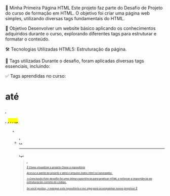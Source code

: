🚀 Minha Primeira Página HTML
Este projeto faz parte do Desafio de Projeto do curso de formação em HTML. O objetivo foi criar uma página web simples, utilizando diversas tags fundamentais do HTML.

📌 Objetivo
Desenvolver um website básico aplicando os conhecimentos adquiridos durante o curso, explorando diferentes tags para estruturar e formatar o conteúdo.

🛠️ Tecnologias Utilizadas
HTML5: Estruturação da página.

📜 Tags utilizadas
Durante o desafio, foram aplicadas diversas tags essenciais, incluindo:

✅ Tags aprendidas no curso:
<h1> até <h6>, <p>, <mark>, <small>, <i>, <u>, <strong>, <ol>, <ul>, <li>, <a>, <hr>, <sub>, <sup>, <blockquote>.
  

📂 Como visualizar o projeto
Clone o repositório

Acesse a pasta do projeto e abra o arquivo index.html no navegador.

✨ Conclusão
Este desafio foi uma ótima experiência para praticar HTML e reforçar a importância da estruturação correta do código.

Se você gostou, ⭐ marque este repositório e me siga para acompanhar novos projetos! 🚀
